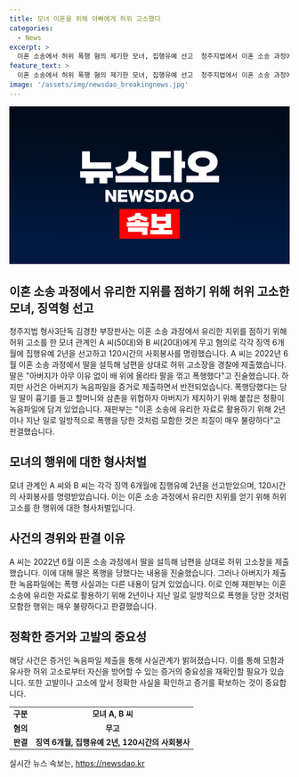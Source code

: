 ```yaml
---
title: 모녀 이혼을 위해 아빠에게 허위 고소했다
categories:
  - News
excerpt: >
  이혼 소송에서 허위 폭행 혐의 제기한 모녀, 집행유예 선고  청주지법에서 이혼 소송 과정에서 유리한 지위를 얻기 위해 허위로 아빠를 폭행한 것으로 주장한 모녀에게 징역 6개월에 집행유예 2년을 선고했다. 모녀는 허위 고소 혐의로 유죄를 인정받았고, 재판부는 이를 통해 손해를 입힌 것으로 판단하여 엄격한 처벌을 내렸다. 사건은 녹음파일을 통해 반전되었으며, 재판부는 이를 이혼 소송에서 유리한 자료로 활용한 것으로 판단하여 불량하다고 판결했다.
feature_text: >
  이혼 소송에서 허위 폭행 혐의 제기한 모녀, 집행유예 선고  청주지법에서 이혼 소송 과정에서 유리한 지위를 얻기 위해 허위로 아빠를 폭행한 것으로 주장한 모녀에게 징역 6개월에 집행유예 2년을 선고했다. 모녀는 허위 고소 혐의로 유죄를 인정받았고, 재판부는 이를 통해 손해를 입힌 것으로 판단하여 엄격한 처벌을 내렸다. 사건은 녹음파일을 통해 반전되었으며, 재판부는 이를 이혼 소송에서 유리한 자료로 활용한 것으로 판단하여 불량하다고 판결했다.
image: '/assets/img/newsdao_breakingnews.jpg'
---
```


<p><img src="/assets/img/newsdao_breakingnews.jpg" alt="cryptoinkorea 속보" /></p>

<h2 data-ke-size="size26">이혼 소송 과정에서 유리한 지위를 점하기 위해 허위 고소한 모녀, 징역형 선고</h2>

<p data-ke-size="size16">청주지법 형사3단독 김경찬 부장판사는 이혼 소송 과정에서 유리한 지위를 점하기 위해 허위 고소를 한 모녀 관계인 A 씨(50대)와 B 씨(20대)에게 무고 혐의로 각각 징역 6개월에 집행유예 2년을 선고하고 120시간의 사회봉사를 명령했습니다. A 씨는 2022년 6월 이혼 소송 과정에서 딸을 설득해 남편을 상대로 허위 고소장을 경찰에 제출했습니다. 딸은 "아버지가 아무 이유 없이 배 위에 올라타 팔을 꺾고 폭행했다"고 진술했습니다. 하지만 사건은 아버지가 녹음파일을 증거로 제출하면서 반전되었습니다. 폭행당했다는 당일 딸이 흉기를 들고 할머니와 삼촌을 위협하자 아버지가 제지하기 위해 붙잡은 정황이 녹음파일에 담겨 있었습니다. 재판부는 "이혼 소송에 유리한 자료로 활용하기 위해 2년이나 지난 일로 일방적으로 폭행을 당한 것처럼 모함한 것은 죄질이 매우 불량하다"고 판결했습니다.</p>

<h2 data-ke-size="size26">모녀의 행위에 대한 형사처벌</h2>

<p data-ke-size="size16">모녀 관계인 A 씨와 B 씨는 각각 징역 6개월에 집행유예 2년을 선고받았으며, 120시간의 사회봉사를 명령받았습니다. 이는 이혼 소송 과정에서 유리한 지위를 얻기 위해 허위 고소를 한 행위에 대한 형사처벌입니다.</p>

<h2 data-ke-size="size26">사건의 경위와 판결 이유</h2>

<p data-ke-size="size16">A 씨는 2022년 6월 이혼 소송 과정에서 딸을 설득해 남편을 상대로 허위 고소장을 제출했습니다. 이에 대해 딸은 폭행을 당했다는 내용을 진술했습니다. 그러나 아버지가 제출한 녹음파일에는 폭행 사실과는 다른 내용이 담겨 있었습니다. 이로 인해 재판부는 이혼 소송에 유리한 자료로 활용하기 위해 2년이나 지난 일로 일방적으로 폭행을 당한 것처럼 모함한 행위는 매우 불량하다고 판결했습니다.</p>

<h2 data-ke-size="size26">정확한 증거와 고발의 중요성</h2>

<p data-ke-size="size16">해당 사건은 증거인 녹음파일 제출을 통해 사실관계가 밝혀졌습니다. 이를 통해 모함과 유사한 허위 고소로부터 자신을 방어할 수 있는 증거의 중요성을 재확인할 필요가 있습니다. 또한 고발이나 고소에 앞서 정확한 사실을 확인하고 증거를 확보하는 것이 중요합니다.</p>

<table>
    <tr>
        <td style="text-align: center; height: 17px;"><b>구분</b></td>
        <td style="text-align: center; height: 17px;"><b>모녀 A, B 씨</b></td>
    </tr>
    <tr>
        <td style="text-align: center; height: 17px;"><b>혐의</b></td>
        <td style="text-align: center; height: 17px;"><b>무고</b></td>
    </tr>
    <tr>
        <td style="text-align: center; height: 17px;"><b>판결</b></td>
        <td style="text-align: center; height: 17px;"><b>징역 6개월, 집행유예 2년, 120시간의 사회봉사</b></td>
    </tr>
</table>

<p data-ke-size="size16"></p>
실시간 뉴스 속보는, <a href="https://newsdao.kr" rel="dofollow">https://newsdao.kr</a>


